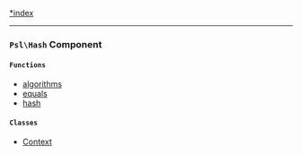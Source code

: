 <!--
    This markdown file was generated using `docs/documenter.php`.

    Any edits to it will likely be lost.
-->

[*index](./../README.md)

---

### `Psl\Hash` Component

#### `Functions`

- [algorithms](./../../src/Psl/Hash/algorithms.php#L16)
- [equals](./../../src/Psl/Hash/equals.php#L14)
- [hash](./../../src/Psl/Hash/hash.php#L17)

#### `Classes`

- [Context](./../../src/Psl/Hash/Context.php#L31)


